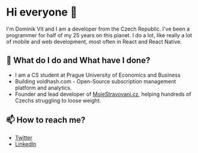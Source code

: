 # Hi everyone :wave:
I'm Dominik Vít and I am a developer from the Czech Republic. I've been a programmer for half of my 25 years on this planet. I do a lot, like really a lot of mobile and web development, most often in React and React Native.

## 🌱 What do I do and What have I done?
- I am a CS student at Prague University of Economics and Business
- Building voidhash.com - Open-Source subscription management platform and analytics.
- Founder and lead developer of [MojeStravovani.cz](https://mojestravovani.cz), helping hundreds of Czechs struggling to loose weight.

## 📫 How to reach me?
- [Twitter](https://x.com/__dominikvit) 
- [LinkedIn](https://www.linkedin.com/in/dominik-v%C3%ADt-70a1a6184/) 
